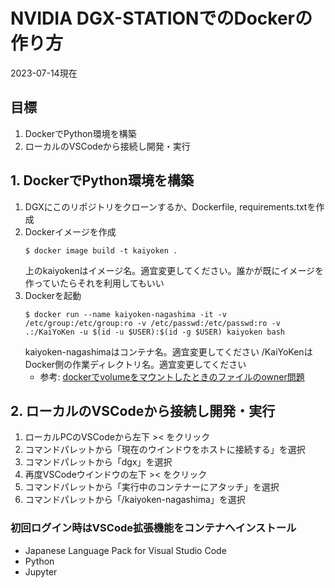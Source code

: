 # NVIDIA DGX-STATIONでのDockerの作り方

2023-07-14現在

## 目標

1. DockerでPython環境を構築
2. ローカルのVSCodeから接続し開発・実行

## 1. DockerでPython環境を構築

1. DGXにこのリポジトリをクローンするか、Dockerfile, requirements.txtを作成
2. Dockerイメージを作成
    ```
    $ docker image build -t kaiyoken .
    ```
    上のkaiyokenはイメージ名。適宜変更してください。誰かが既にイメージを作っていたらそれを利用してもいい
3. Dockerを起動
    ```
    $ docker run --name kaiyoken-nagashima -it -v /etc/group:/etc/group:ro -v /etc/passwd:/etc/passwd:ro -v .:/KaiYoKen -u $(id -u $USER):$(id -g $USER) kaiyoken bash
    ```
    kaiyoken-nagashimaはコンテナ名。適宜変更してください
    /KaiYoKenはDocker側の作業ディレクトリ名。適宜変更してください
    - 参考: [dockerでvolumeをマウントしたときのファイルのowner問題](https://qiita.com/yohm/items/047b2e68d008ebb0f001)

## 2. ローカルのVSCodeから接続し開発・実行

1. ローカルPCのVSCodeから左下 >< をクリック
2. コマンドパレットから「現在のウインドウをホストに接続する」を選択
3. コマンドパレットから「dgx」を選択
4. 再度VSCodeウインドウの左下 >< をクリック
5. コマンドパレットから「実行中のコンテナーにアタッチ」を選択
6. コマンドパレットから「/kaiyoken-nagashima」を選択

### 初回ログイン時はVSCode拡張機能をコンテナへインストール
- Japanese Language Pack for Visual Studio Code
- Python
- Jupyter
